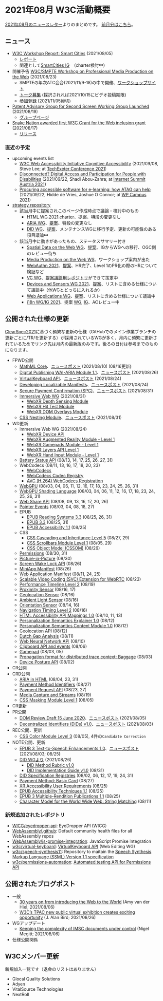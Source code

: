 # 2021年08月 W3C活動概要

[2021年08月のニュースレター](https://lists.w3.org/Archives/Public/w3c-announce/2021JulSep/subject.html)よりのまとめです。
[前月分はこちら](202107.md)。

## ニュース

* [W3C Workshop Report: Smart Cities](https://www.w3.org/blog/news/archives/9195) (2021/08/05)
  * [レポート](https://www.w3.org/2021/06/smartcities-workshop/report)
  * 関連として[SmartCities IG](http://w3c.github.io/wot/charters/smart-cities/smart-cities-ig-charter)　（charter検討中）
* 開催予告 [W3C/SMPTE Workshop on Professional Media Production on the Web](https://www.w3.org/blog/news/archives/9212) (2021/08/23)
  * SMPTEの年次ATC会合(2021/11/9-18)の中で開催、[ワークショップサイト](https://www.w3.org/2021/03/media-production-workshop)
  * [トーク募集](https://www.w3.org/2021/03/media-production-workshop/speakers) (採択されれば2021/10/15にビデオ投稿期限)
  * [参加登録](https://www.w3.org/2002/09/wbs/1/media-production-ws-2021/) (2021/11/05締切)
* [Patent Advisory Group for Second Screen Working Group Launched](https://www.w3.org/blog/news/archives/9201) (2021/08/19)
  * [グループページ](https://www.w3.org/2021/08/secondscreen-pag/)
* [Snake Nation awarded first W3C Grant for the Web inclusion grant](https://www.w3.org/blog/news/archives/9197) (2021/08/17)
  * [リリース](https://www.w3.org/2021/08/pressrelease-snakenation)

### 直近の予定

* upcoming events list
  * [W3C Web Accessibility Initiative Cognitive Accessibility](https://www.w3.org/blog/talks/event/w3c-web-accessibility-initiative-cognitive-accessibility/) (2021/09/08, Steve Lee; at [TechExeter Conference 2021](https://conference.techexeter.uk/))
  * [Disconnected? Digital Access and Participation for People with Disabilities](https://www.w3.org/blog/talks/event/disconnected-digital-access-and-participation-for-people-with-disabilities/) (2021/09/22, Shadi Abou-Zahra; at [Internet Summit Austria 2021](https://www.w3.org/blog/talks/venue/internet-summit-austria-2021/))
  * [Procuring accessible software for e-learning: how ATAG can help](https://www.w3.org/blog/talks/event/orocuring-in-e-learning-with-atag/) (2021/09/22, Hidde de Vries, Joshue O Connor; at [WP Campus 2021](https://www.w3.org/blog/talks/venue/wp-campus-2021/))
* [strategy repository](https://github.com/w3c/strategy/issues)
  * 該当月中に提案されこのページ作成時点で議論・検討中のもの
    * [HTML WG 2021 charter](https://github.com/w3c/strategy/issues/284)、[提案](https://w3c.github.io/charter-drafts/html-2021.html)、特段の変更なし
    * [ARIA WG](https://github.com/w3c/strategy/issues/282)、[提案](https://raw.githack.com/w3c/aria/charter-2021/charter.html)、特段の変更なし
    * [DID WG](https://github.com/w3c/strategy/issues/281)、[提案](https://w3c.github.io/did-wg-charter/)、メンテナンスWGに移行予定、更新の可能性のある項目議論中
  * 該当月中に動きがあったもの、ステータスサマリー付き
    * [Spatial Data on the Web WG](https://github.com/w3c/strategy/issues/252)、[提案](https://w3c.github.io/sdw/roadmap/charter-2020.html)、IGからWGへの移行、OGC側のレビュー待ち
    * [Media Production on the Web WS](https://github.com/w3c/strategy/issues/205)、ワークショップ案内が出た
    * [WebAuthn 2021](https://github.com/w3c/strategy/issues/263)、[提案](https://w3c.github.io/charter-drafts/2021/webauthn-2021.html)、HR完了、Level 1のPR化の際のHRについて検証など
    * [VC WG](https://github.com/w3c/strategy/issues/279)、[提案議論用レポジトリ](https://github.com/w3c/vc-wg-charter)ができて策定中
    * [Devices and Sensors WG 2021](https://github.com/w3c/strategy/issues/267)、[提案](https://w3c.github.io/dap-charter/DASCharter-2021.html)、リストに含める仕様について議論中（他WGとどっちに入れるか）
    * [Web Applications WG](https://github.com/w3c/strategy/issues/269)、[提案](https://www.w3.org/2019/webapps/charter/draft-charter-2021.html)、リストに含める仕様について議論中
    * [i18n WG/IG 2021](https://github.com/w3c/strategy/issues/271)、提案 [WG](https://www.w3.org/International/i18n-activity/i18n-wg/other-charters/proposed-charter-2021-2023.html), [IG](https://www.w3.org/International/i18n-activity/i18n-ig/other-charters/proposed-charter-2021-2023.html)、ACレビュー中

## 公開された仕様の更新

[ClearSpec2021](https://github.com/w3c/tr-pages/blob/main/clearspec2021.md)に基づく頻繁な更新の仕様（GitHubでのメイン作業ブランチの更新ごとに/TR/を更新する）が採用されているWGが多く、月内に頻繁に更新されているためでリンク先は月内の最新版のみです。後ろの日付は参考までのものになります。

* FPWD公開
  * [MathML Core](https://www.w3.org/TR/2021/WD-mathml-core-20210810/)、[ニュースポスト](https://www.w3.org/blog/news/archives/9185) (2021/08/10) (08/16更新)
  * [Digital Publishing WAI-ARIA Module 1.1](https://www.w3.org/TR/2021/WD-dpub-aria-1.1-20210826/)、[ニュースポスト](https://www.w3.org/blog/news/archives/9231) (2021/08/26)
  * [VirtualKeyboard API](https://www.w3.org/TR/2021/WD-virtual-keyboard-20210824/)、[ニュースポスト](https://www.w3.org/blog/news/archives/9229) (2021/08/24)
  * [Developing Localizable Manifests](https://www.w3.org/TR/2021/WD-localizable-manifests-20210824/)、[ニュースポスト](https://www.w3.org/blog/news/archives/9227) (2021/08/24)
  * [Secure Payment Confirmation (SPC)](https://www.w3.org/TR/2021/WD-secure-payment-confirmation-20210831/)、[ニュースポスト](https://www.w3.org/blog/news/archives/9243) (2021/08/31)
  * [Immersive Web WG](https://www.w3.org/blog/news/archives/9238) (2021/08/31)
    * [WebXR Depth Sensing Module](https://www.w3.org/TR/2021/WD-webxr-depth-sensing-1-20210831/)
    * [WebXR Hit Test Module](https://www.w3.org/TR/2021/WD-webxr-hit-test-1-20210831/)
    * [WebXR DOM Overlays Module](https://www.w3.org/TR/2021/WD-webxr-dom-overlays-1-20210831/)
  * [CSS Nesting Module](https://www.w3.org/TR/2021/WD-css-nesting-1-20210831/)、[ニュースポスト](https://www.w3.org/blog/news/archives/9236) (2021/08/31)
* WD更新
  * Immersive Web WG (2021/08/24)
    * [WebXR Device API](https://www.w3.org/TR/2021/WD-webxr-20210824/)
    * [WebXR Augmented Reality Module - Level 1](https://www.w3.org/TR/2021/WD-webxr-ar-module-1-20210824/)
    * [WebXR Gamepads Module - Level 1](https://www.w3.org/TR/2021/WD-webxr-gamepads-module-1-20210824/)
    * [WebXR Layers API Level 1](https://www.w3.org/TR/2021/WD-webxrlayers-1-20210824/)
    * [WebXR Hand Input Module - Level 1](https://www.w3.org/TR/2021/WD-webxr-hand-input-1-20210824/)
  * [Battery Status API](https://www.w3.org/TR/2021/WD-battery-status-20210831/) (08/13, 14, 17, 25, 26, 27, 31)
  * WebCodecs (08/11, 13, 16, 17, 18, 20, 23)
    * [WebCodecs](https://www.w3.org/TR/2021/WD-webcodecs-20210823/)
    * [WebCodecs Codec Registry](https://www.w3.org/TR/2021/WD-webcodecs-codec-registry-20210823/)
    * [AVC (H.264) WebCodecs Registration](https://www.w3.org/TR/2021/WD-webcodecs-avc-codec-registration-20210823/)
  * [WebGPU](https://www.w3.org/TR/2021/WD-webgpu-20210831/) (08/03, 04, 06, 11, 12, 16, 17, 18, 23, 24, 25, 26, 31)
  * [WebGPU Shading Language](https://www.w3.org/TR/2021/WD-WGSL-20210831/) (08/03, 04, 06, 11, 12, 16, 17, 18, 23, 24, 25, 26, 31)
  * [Web Share API](https://www.w3.org/TR/2021/WD-web-share-20210826/) (08/08, 09, 13, 16, 17, 20, 26)
  * [Pointer Events](https://www.w3.org/TR/2021/WD-pointerevents3-20210827/) (08/03, 04, 08, 18, 27)
  * EPUB
    * [EPUB Reading Systems 3.3](https://www.w3.org/TR/2021/WD-epub-rs-33-20210831/) (08/25, 26, 31)
    * [EPUB 3.3](https://www.w3.org/TR/2021/WD-epub-33-20210831/) (08/25, 31)
    * [EPUB Accessibility 1.1](https://www.w3.org/TR/2021/WD-epub-a11y-11-20210825/) (08/25)
  * CSS
    * [CSS Cascading and Inheritance Level 5](https://www.w3.org/TR/2021/WD-css-cascade-5-20210829/) (08/27, 29)
    * [CSS Scrollbars Module Level 1](https://www.w3.org/TR/2021/WD-css-scrollbars-1-20210829/) (08/05, 29)
    * [CSS Object Model (CSSOM)](https://www.w3.org/TR/2021/WD-cssom-1-20210826/) (08/26)
  * [Permissions](https://www.w3.org/TR/2021/WD-permissions-20210831/) (08/30, 31)
  * [Picture-in-Picture](https://www.w3.org/TR/2021/WD-picture-in-picture-20210830/) (08/30)
  * [Screen Wake Lock API](https://www.w3.org/TR/2021/WD-screen-wake-lock-20210826/) (08/26)
  * [MiniApp Manifest](https://www.w3.org/TR/2021/WD-miniapp-manifest-20210826/) (08/26)
  * [Web Application Manifest](https://www.w3.org/TR/2021/WD-appmanifest-20210825/) (08/11, 24, 25)
  * [Scalable Video Coding (SVC) Extension for WebRTC](https://www.w3.org/TR/2021/WD-webrtc-svc-20210823/) (08/23)
  * [Performance Timeline Level 2](https://www.w3.org/TR/2021/WD-performance-timeline-2-20210819/) (08/19)
  * [Proximity Sensor](https://www.w3.org/TR/2021/WD-proximity-20210817/) (08/16, 17)
  * [Geolocation Sensor](https://www.w3.org/TR/2021/WD-geolocation-sensor-20210816/) (08/16)
  * [Ambient Light Sensor](https://www.w3.org/TR/2021/WD-ambient-light-20210816/) (08/16)
  * [Orientation Sensor](https://www.w3.org/TR/2021/WD-orientation-sensor-20210816/) (08/14, 16)
  * [Navigation Timing Level 2](https://www.w3.org/TR/2021/WD-navigation-timing-2-20210816/) (08/16)
  * [HTML Accessibility API Mappings 1.0](https://www.w3.org/TR/2021/WD-html-aam-1.0-20210813/) (08/10, 11, 13)
  * [Personalization Semantics Explainer 1.0](https://www.w3.org/TR/2021/WD-personalization-semantics-1.0-20210812/) (08/12)
  * [Personalization Semantics Content Module 1.0](https://www.w3.org/TR/2021/WD-personalization-semantics-content-1.0-20210812/) (08/12)
  * [Geolocation API](https://www.w3.org/TR/2021/WD-geolocation-20210812/) (08/12)
  * [Dutch Gap Analysis](https://www.w3.org/TR/2021/WD-latn-nl-gap-20210811/) (08/11)
  * [Web Neural Network API](https://www.w3.org/TR/2021/WD-webnn-20210810/) (08/10)
  * [Clipboard API and events](https://www.w3.org/TR/2021/WD-clipboard-apis-20210806/) (08/06)
  * [Gamepad](https://www.w3.org/TR/2021/WD-gamepad-20210805/) (08/03, 05)
  * [Propagation format for distributed trace context: Baggage](https://www.w3.org/TR/2021/WD-baggage-20210803/) (08/03)
  * [Device Posture API](https://www.w3.org/TR/2021/WD-device-posture-20210802/) (08/02)
* CR公開
* CRD公開
  * [ARIA in HTML](https://www.w3.org/TR/2021/CRD-html-aria-20210831/) (08/04, 23, 31)
  * [Payment Method Identifiers](https://www.w3.org/TR/2021/CRD-payment-method-id-20210827/) (08/27)
  * [Payment Request API](https://www.w3.org/TR/2021/CRD-payment-request-20210827/) (08/23, 27)
  * [Media Capture and Streams](https://www.w3.org/TR/2021/CRD-mediacapture-streams-20210819/) (08/19)
  * [CSS Masking Module Level 1](https://www.w3.org/TR/2021/CRD-css-masking-1-20210805/) (08/05)
* CR更新
* PR公開
  * [DOM Review Draft 15 June 2020](https://www.w3.org/TR/2021/PR-DOM-20210805/)、[ニュースポスト](https://www.w3.org/blog/news/archives/9191) (2021/08/05)
  * [Decentralized Identifiers (DIDs) v1.0](https://www.w3.org/TR/2021/PR-did-core-20210803/)、[ニュースポスト](https://www.w3.org/blog/news/archives/9179) (2021/08/03)
* REC公開、更新
  * [CSS Color Module Level 3](https://www.w3.org/TR/2021/REC-css-color-3-20210805/) (08/05), 4件の`Candidate Correction`
* NOTE公開、更新
  * [EPUB 3 Text-to-Speech Enhancements 1.0](https://www.w3.org/TR/2021/NOTE-epub-tts-10-20210803/)、[ニュースポスト](https://www.w3.org/blog/news/archives/9182) (2021/08/03; 08/25)
  * [DID WGより](https://www.w3.org/blog/news/archives/9233) (2021/08/26)
    * [DID Method Rubric v1.0](https://www.w3.org/TR/2021/NOTE-did-imp-guide-20210826/)
    * [DID Implementation Guide v1.0](https://www.w3.org/TR/2021/NOTE-did-imp-guide-20210826/) (08/31)
  * [DID Specification Registries](https://www.w3.org/TR/2021/NOTE-did-spec-registries-20210831/) (08/02, 06, 12, 17, 19, 24, 31)
  * [Payment Method: Basic Card](https://www.w3.org/TR/2021/NOTE-payment-method-basic-card-20210827/) (08/27)
  * [XR Accessibility User Requirements](https://www.w3.org/TR/2021/NOTE-xaur-20210825/) (08/25)
  * [EPUB Accessibility Techniques 1.1](https://www.w3.org/TR/2021/NOTE-epub-a11y-tech-11-20210825/) (08/25)
  * [EPUB 3 Multiple-Rendition Publications 1.1](https://www.w3.org/TR/2021/NOTE-epub-multi-rend-11-20210825/) (08/25)
  * [Character Model for the World Wide Web: String Matching](https://www.w3.org/TR/2021/NOTE-charmod-norm-20210811/) (08/11)

### 新規追加されたレポジトリ

* [WICG/eyedropper-api](https://github.com/WICG/eyedropper-api): EyeDropper API (WICG)
* [WebAssembly/.github](https://github.com/WebAssembly/.github): Default community health files for all WebAssembly repos
* [WebAssembly/js-promise-integration](https://github.com/WebAssembly/js-promise-integration): JavaScript Promise Integration
* [w3c/virtual-keyboard](https://github.com/w3c/virtual-keyboard): [VirtualKeyboard API](https://w3c.github.io/virtual-keyboard/) (Web Editing WG)
* [w3c/speech-synthesis11](https://github.com/w3c/speech-synthesis11): Repository to maitain the [Speech Synthesis Markup Language (SSML) Version 1.1 specification](https://w3c.github.io/speech-synthesis11/)
* [w3c/permissions-automation](https://github.com/w3c/permissions-automation): [Automated testing API for Permissions API](https://w3c.github.io/permissions-automation/)

## 公開されたブログポスト

* 一般
  * [30 years on from introducing the Web to the World](https://www.w3.org/blog/2021/08/30-years-on-from-introducing-the-web-to-the-world/) (Amy van der Hiel; 2021/08/06)
  * [W3C’s TPAC new public virtual exhibition creates exciting opportunity](https://www.w3.org/blog/2021/08/w3cs-tpac-new-public-virtual-exhibition-creates-exciting-opportunity/) (J. Alan Bird; 2021/08/26)
* WGアップデート
  * [Keeping the complexity of IMSC documents under control](https://www.w3.org/blog/2021/08/keeping-the-complexity-of-imsc-documents-under-control/) (Nigel Megitt; 2021/08/06)
* 仕様公開関係

## W3Cメンバー更新

新規加入一覧です（退会のリストはありません）

* Glocal Quality Solutions
* Adyen
* VitalSource Technologies
* NextRoll

